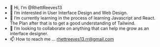 - 👋 Hi, I’m @RhettReeves13
- 👀 I’m interested in User Interface Design and Web Design.
- 🌱 I’m currently learning in the process of learning Javascript and React. The Plan after that is to get a good understanding of Tailwind.
- 💞️ I’m looking to collaborate on anything that can help me grow as an interface designer.
- 📫 How to reach me ... rhettreeves13.rr@gmail.com

<!---
RhettReeves13/RhettReeves13 is a ✨ special ✨ repository because its `README.md` (this file) appears on your GitHub profile.
You can click the Preview link to take a look at your changes.
--->
